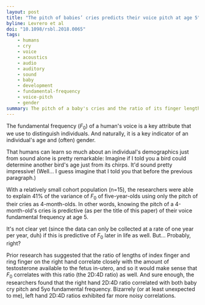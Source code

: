 ```yaml
---
layout: post
title: "The pitch of babies’ cries predicts their voice pitch at age 5"
byline: Levrero et al
doi: "10.1098/rsbl.2018.0065"
tags:
    - humans
    - cry
    - voice
    - acoustics
    - audio
    - auditory
    - sound
    - baby
    - development
    - fundamental-frequency
    - voice-pitch
    - gender
summary: The pitch of a baby's cries and the ratio of its finger lengths is predictive of voice fundamental frequency later in life.
---
```


The fundamental frequency ($F_0$) of a human's voice is a key attribute that we use to distinguish individuals. And naturally, it is a key indicator of an individual's age and (often) gender.

That humans can learn so much about an individual's demographics just from sound alone is pretty remarkable: Imagine if I told you a bird could determine another bird's age just from its chirps. It'd sound pretty impressive! (Well... I guess imagine that I told you that before the previous paragraph.)

With a relatively small cohort population (n=15), the researchers were able to explain 41% of the variance of $F_0$ of five-year-olds using only the pitch of their cries as 4-month-olds. In other words, knowing the pitch of a 4-month-old's cries is predictive (as per the title of this paper) of their voice fundamental frequency at age 5.

It's not clear yet (since the data can only be collected at a rate of one year per year, duh) if this is predictive of $F_0$ later in life as well. But... Probably, right?

Prior research has suggested that the ratio of lengths of index finger and ring finger on the right hand correlate closely with the amount of testosterone available to the fetus in-utero, and so it would make sense that $F_0$ correlates with this ratio (the 2D:4D ratio) as well. And sure enough, the researchers found that the right hand 2D:4D ratio correlated with both baby cry pitch and 5yo fundamental frequency. Bizarrely (or at least unexpected to me), left hand 2D:4D ratios exhibited far more noisy correlations.
